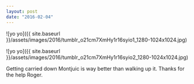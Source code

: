 ```yaml
---
layout: post
date: "2016-02-04"
---
```


![yo yo]({{ site.baseurl }}/assets/images/2016/tumblr_o21cm7XmHy1r16syio1_1280-1024x1024.jpg)

![yo yo]({{ site.baseurl }}/assets/images/2016/tumblr_o21cm7XmHy1r16syio2_1280-1024x1024.jpg)

Getting carried down Montjuic is way better than walking up it. Thanks for the help Roger.
